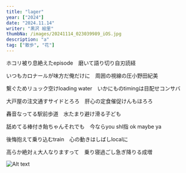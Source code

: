 ```yaml
---
title: "lager"
year: ["2024"]
date: "2024.11.14"
writer: "黒沢 絵里"
thumbNa: /images/20241114_023039989_iOS.jpg
description: "a"
tag: ["散歩", "花"]
---
```



ホコリ被り息絶えたepisode　磨いて語り切り自刃読経

いつもカロナールが味方だ俺だけに　周囲の視線の圧小野田紀美



繋ぐためリュック空けloading water　いかにものtimingは目配せコンサバ

大戸屋の注文通すサイドとろろ　肝心の定食催促けんもほろろ



轟音なってる駅前歩道　水たまり避け滑る子ども

舐めてる棒付き飴ちゃんそれでも　今ならyou shl指 ok maybe ya



後悔抱えて乗り込むtrain　心の動きはしばしlocalに

高らか絶対ぇ大人なりますって　乗り寝過ごし急ぎ降りる成増

![Alt text](/images/20241114_023325858_iOS.jpg)




<!--

案内され手に取るカロナール 次の試験へ意識朦朧

![Alt text](/images/hig_1.jpg)

-->